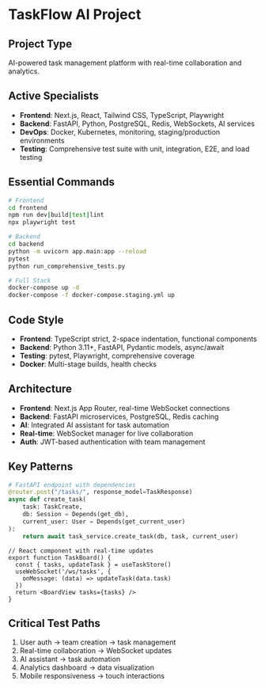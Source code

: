 # TaskFlow AI Project

## Project Type
AI-powered task management platform with real-time collaboration and analytics.

## Active Specialists
- **Frontend**: Next.js, React, Tailwind CSS, TypeScript, Playwright
- **Backend**: FastAPI, Python, PostgreSQL, Redis, WebSockets, AI services
- **DevOps**: Docker, Kubernetes, monitoring, staging/production environments
- **Testing**: Comprehensive test suite with unit, integration, E2E, and load testing

## Essential Commands
```bash
# Frontend
cd frontend
npm run dev|build|test|lint
npx playwright test

# Backend
cd backend
python -m uvicorn app.main:app --reload
pytest
python run_comprehensive_tests.py

# Full Stack
docker-compose up -d
docker-compose -f docker-compose.staging.yml up
```

## Code Style
- **Frontend**: TypeScript strict, 2-space indentation, functional components
- **Backend**: Python 3.11+, FastAPI, Pydantic models, async/await
- **Testing**: pytest, Playwright, comprehensive coverage
- **Docker**: Multi-stage builds, health checks

## Architecture
- **Frontend**: Next.js App Router, real-time WebSocket connections
- **Backend**: FastAPI microservices, PostgreSQL, Redis caching
- **AI**: Integrated AI assistant for task automation
- **Real-time**: WebSocket manager for live collaboration
- **Auth**: JWT-based authentication with team management

## Key Patterns
```python
# FastAPI endpoint with dependencies
@router.post("/tasks/", response_model=TaskResponse)
async def create_task(
    task: TaskCreate,
    db: Session = Depends(get_db),
    current_user: User = Depends(get_current_user)
):
    return await task_service.create_task(db, task, current_user)
```

```tsx
// React component with real-time updates
export function TaskBoard() {
  const { tasks, updateTask } = useTaskStore()
  useWebSocket('/ws/tasks', {
    onMessage: (data) => updateTask(data.task)
  })
  return <BoardView tasks={tasks} />
}
```

## Critical Test Paths
1. User auth → team creation → task management
2. Real-time collaboration → WebSocket updates
3. AI assistant → task automation
4. Analytics dashboard → data visualization
5. Mobile responsiveness → touch interactions